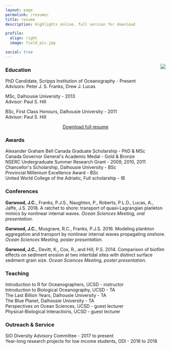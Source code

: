 ```yaml
---
layout: page
permalink: /resume/
title: resume
description: Highlights online, full version for download

profile:
  align: right
  image: field_pic.jpg

social: true
---
```


<img class="col one last" src="{{ site.baseurl }}/assets/img/field_pic.jpg" style="float:right">

### Education 


PhD Candidate, Scripps Institution of Oceanography - Present  
Advisors: Peter J. S. Franks, Drew J. Lucas

MSc, Dalhousie University - 2013 <br>
Advisor: Paul S. Hill

BSc, First Class Honours, Dalhousie University - 2011 <br>
Advisor: Paul S. Hill

<p style="text-align:center"> <a class="page-link" href="{{ '/resume/Resume_JCG_Aug2018.pdf' | prepend: site.baseurl | prepend: site.url }}"> Download full resume </a> </p>


### Awards
Alexander Graham Bell Canada Graduate Scholarship - PhD & MSc <br>
Canada Governor General's Academic Medal - Gold & Bronze <br>
NSERC Undergraduate Summer Research Grant - 2009, 2010, 2011 <br>
Chancellor's Scholarship, Dalhousie University - BSc <br>
Provincial Millenium Excellence Award - BSc <br>
United World College of the Adriatic, Full scholarship - IB <br>


### Conferences
**Garwood, J.C.**, Franks, P.J.S., Naughton, P., Roberts, P.L.D., Lucas, A., Jaffe, J.S. 2018. A ratchet to shore: transport of quasi-Lagrangian plankton mimics by nonlinear internal waves.
*Ocean Sciences Meeting, oral presentation.*

**Garwood, J.C.**, Musgrave, R.C., Franks, P.J.S. 2016. Modeling plankton aggregation and transport by nonlinear internal waves propagating onshore.
*Ocean Sciences Meeting, poster presentation.*

**Garwood, J.C.**, Devitt, K., Cox, R., and Hill, P.S. 2014. Comparison of biofilm effects on sediment erosion at two intertidal sites with distinct surface sediment grain size.
*Ocean Sciences Meeting, poster presentation.*

### Teaching
Introduction to R for Oceanographers, UCSD - instructor <br>
Introduction to Biological Oceanography, UCSD - TA <br>
The Last Billion Years, Dalhousie University - TA <br>
The Blue Planet, Dalhousie University - TA <br>
Perspectives on Ocean Sciences, UCSD - guest lecturer <br>
Physical-Biological Interactions, UCSD - guest lecturer <br>


### Outreach & Service
SIO Diversity Advisory Committee - 2017 to present <br>
Year-long research projects for low income students, ODI - 2016 to 2018